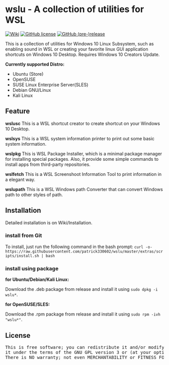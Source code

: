 # wslu - A collection of utilities for WSL

[![Wiki](https://img.shields.io/badge/Wiki-wslu-blue.svg)](https://github.com/patrick330602/wslu/wiki) [![GitHub license](https://img.shields.io/github/license/patrick330602/wslu.svg)](https://github.com/patrick330602/wslu/blob/master/LICENSE) [![GitHub (pre-)release](https://img.shields.io/github/release/patrick330602/wslu/all.svg)](https://github.com/patrick330602/wslu)

This is a collection of utilities for Windows 10 Linux Subsystem, such as enabling sound in WSL or creating your favorite linux GUI application shortcuts on Windows 10 Desktop. Requires Windows 10 Creators Update.

**Currently supported Distro:**
- Ubuntu (Store)
- OpenSUSE
- SUSE Linux Enterprise Server(SLES)
- Debian GNU/Linux
- Kali Linux

## Feature

**wslusc**
This is a WSL shortcut creator to create shortcut on your Windows 10 Desktop.

**wslsys**
This is a WSL system information printer to print out some basic system information.

**wslpkg**
This is WSL Package Installer, which is a minimal package manager for installing special packages. Also, it provide some simple commands to install apps from third-party repositories.

**wslfetch**
This is a WSL Screenshoot Information Tool to print information in a elegant way.

**wslupath**
This is a WSL Windows path Converter that can convert Windows path to other styles of path.

## Installation

Detailed installation is on Wiki/Installation.

### install from Git

To install, just run the following command in the bash prompt:
`curl -o- https://raw.githubusercontent.com/patrick330602/wslu/master/extras/scripts/install.sh | bash`

### install using package

**for Ubuntu/Debian/Kali Linux:**

Download the .deb package from release and install it using `sudo dpkg -i wslu*`.

**for OpenSUSE/SLES:**

Download the .rpm package from release and install it using `sudo rpm -ivh "wslu*"`.

## License

<pre>
This is free software; you can redistribute it and/or modify
it under the terms of the GNU GPL version 3 or (at your option) any later version.
There is NO warranty; not even MERCHANTABILITY or FITNESS FOR A PARTICULAR PURPOSE.
</pre>
